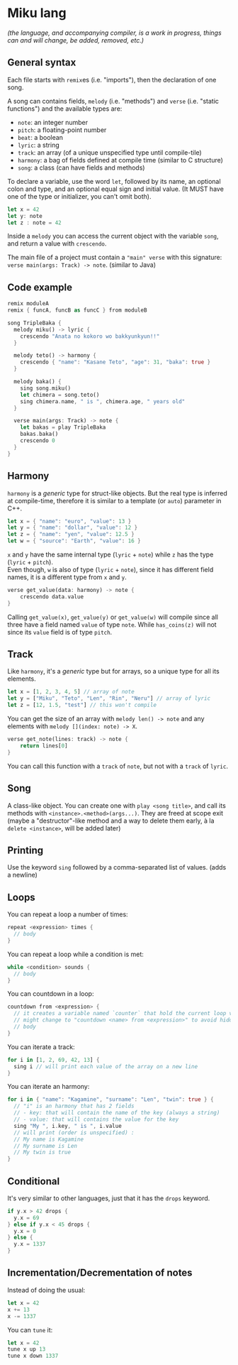 # Miku lang

*(the language, and accompanying compiler, is a work in progress, things can and will change, be added, removed, etc.)*

## General syntax

Each file starts with `remix`es (i.e. "imports"), then the declaration of one song.

A song can contains fields, `melody` (i.e. "methods") and `verse` (i.e. "static functions") and the available types are:
- `note`: an integer number
- `pitch`: a floating-point number
- `beat`: a boolean
- `lyric`: a string
- `track`: an array (of a unique unspecified type until compile-tile)
- `harmony`: a bag of fields defined at compile time (similar to C structure)
- `song`: a class (can have fields and methods)

To declare a variable, use the word `let`, followed by its name, an optional colon and type, and an optional equal sign and initial value. (It MUST have one of the type or initializer, you can't omit both).
```rs
let x = 42
let y: note
let z : note = 42
```

Inside a `melody` you can access the current object with the variable `song`, and return a value with `crescendo`.

The main file of a project must contain a `"main" verse` with this signature: `verse main(args: Track) -> note`. (similar to Java)

## Code example

```rs
remix moduleA
remix { funcA, funcB as funcC } from moduleB

song TripleBaka {
  melody miku() -> lyric {
    crescendo "Anata no kokoro wo bakkyunkyun!!"
  }

  melody teto() -> harmony {
    crescendo { "name": "Kasane Teto", "age": 31, "baka": true }
  }

  melody baka() {
    sing song.miku()
    let chimera = song.teto()
    sing chimera.name, " is ", chimera.age, " years old"
  }

  verse main(args: Track) -> note {
    let bakas = play TripleBaka
    bakas.baka()
    crescendo 0
  }
}
```

## Harmony

`harmony` is a *generic* type for struct-like objects. But the real type is inferred at compile-time, therefore it is similar to a template (or `auto`) parameter in C++.

```rs
let x = { "name": "euro", "value": 13 }
let y = { "name": "dollar", "value": 12 }
let z = { "name": "yen", "value": 12.5 }
let w = { "source": "Earth", "value": 16 }
```

`x` and `y` have the same internal type (`lyric` + `note`) while `z` has the type (`lyric` + `pitch`). \
Even though, `w` is also of type (`lyric` + `note`), since it has different field names, it is a different type from `x` and `y`.

```rs
verse get_value(data: harmony) -> note {
    crescendo data.value
}
```
Calling `get_value(x)`, `get_value(y)` or `get_value(w)` will compile since all three have a field named `value` of type `note`. While `has_coins(z)` will not since its `value` field is of type `pitch`.

## Track

Like `harmony`, it's a *generic* type but for arrays, so a unique type for all its elements.

```rs
let x = [1, 2, 3, 4, 5] // array of note
let y = ["Miku", "Teto", "Len", "Rin", "Neru"] // array of lyric
let z = [12, 1.5, "test"] // this won't compile
```

You can get the size of an array with `melody len() -> note` and any elements with `melody [](index: note) -> X`.

```rs
verse get_note(lines: track) -> note {
    return lines[0]
}
```
You can call this function with a `track` of `note`, but not with a `track` of `lyric`.

## Song

A class-like object. You can create one with `play <song title>`, and call its methods with `<instance>.<method>(args...)`.
They are freed at scope exit (maybe a "destructor"-like method and a way to delete them early, à la `delete <instance>`, will be added later)

## Printing

Use the keyword `sing` followed by a comma-separated list of values. (adds a newline)

## Loops

You can repeat a loop a number of times:
```rs
repeat <expression> times {
  // body
}
```

You can repeat a loop while a condition is met:
```rs
while <condition> sounds {
  // body
}
```

You can countdown in a loop:
```rs
countdown from <expression> {
  // it creates a variable named `counter` that hold the current loop value
  // might change to "countdown <name> from <expression>" to avoid hidden variable
  // body
}
```

You can iterate a track:
```rs
for i in [1, 2, 69, 42, 13] {
  sing i // will print each value of the array on a new line
}
```

You can iterate an harmony:
```rs
for i in { "name": "Kagamine", "surname": "Len", "twin": true } {
  // "i" is an harmony that has 2 fields
  // - key: that will contain the name of the key (always a string)
  // - value: that will contains the value for the key
  sing "My ", i.key, " is ", i.value
  // will print (order is unspecified) :
  // My name is Kagamine
  // My surname is Len
  // My twin is true
}
```

## Conditional

It's very similar to other languages, just that it has the `drops` keyword.

```rs
if y.x > 42 drops {
  y.x = 69
} else if y.x < 45 drops {
  y.x = 0
} else {
  y.x = 1337
}
```

## Incrementation/Decrementation of notes

Instead of doing the usual:
```rs
let x = 42
x += 13
x -= 1337
```
You can `tune` it:
```rs
let x = 42
tune x up 13
tune x down 1337
```
